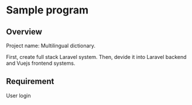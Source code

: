 # Sample program

## Overview

Project name: Multilingual dictionary.

First, create full stack Laravel system.
Then, devide it into Laravel backend and Vuejs frontend systems.

## Requirement

User login